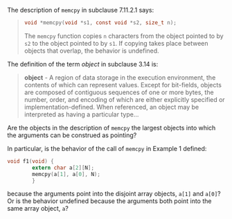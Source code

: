 The description of `memcpy` in subclause 7.11.2.1 says:

> ```c
> void *memcpy(void *s1, const void *s2, size_t n);
> ```
>
> The `memcpy` function copies `n` characters from the object pointed to by `s2`
> to the object pointed to by `s1`. If copying takes place between objects that
> overlap, the behavior is undefined.

The definition of the term *object* in subclause 3.14 is:

> **object** \- A region of data storage in the execution environment, the
> contents of which can represent values. Except for bit-fields, objects are
> composed of contiguous sequences of one or more bytes, the number, order, and
> encoding of which are either explicitly specified or implementation-defined.
> When referenced, an object may be interpreted as having a particular type...

Are the objects in the description of `memcpy` the largest objects into which
the arguments can be construed as pointing?

In particular, is the behavior of the call of `memcpy` in Example 1 defined:

```c
void f1(void) {
        extern char a[2][N];
        memcpy(a[1], a[0], N);
        }
```

because the arguments point into the disjoint array objects, `a[1]` and `a[0]`?
Or is the behavior undefined because the arguments both point into the same
array object, `a`?

